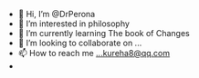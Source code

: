 - 👋 Hi, I’m @DrPerona
- 👀 I’m interested in philosophy
- 🌱 I’m currently learning The book of Changes
- 💞️ I’m looking to collaborate on ...
- 📫 How to reach me ...kureha8@qq.com
- 

<!---
DrPerona/DrPerona is a ✨ special ✨ repository because its `README.md` (this file) appears on your GitHub profile.
You can click the Preview link to take a look at your changes.
--->
